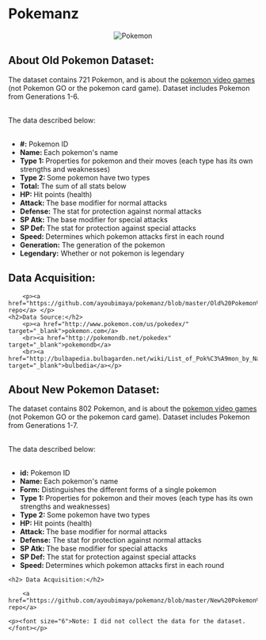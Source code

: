 <html>
<body>
<h1>Pokemanz</h1>
<center><img src="http://i65.tinypic.com/x38m6e.png" alt="Pokemon"></center>
<p> <h2>About Old Pokemon Dataset:</h2>
<p>The dataset contains 721 Pokemon, and is about the <a href="https://en.wikipedia.org/wiki/Pok%C3%A9mon_%28video_game_series%29" target="_blank"> pokemon video games</a> (not Pokemon GO or the pokemon card game). 
Dataset includes Pokemon from Generations 1-6. </p>
<br>The data described below:<br><br>
	<ul style="list-style-type:disc">
	<li><b>#:</b> Pokemon ID</li>
    <li><b>Name: </b>Each pokemon's name</li>
    <li><b>Type 1: </b>Properties for pokemon and their moves (each type has its own strengths and weaknesses)</li>
    <li><b>Type 2: </b>Some pokemon have two types</li>
    <li><b>Total: </b>The sum of all stats below</li>
    <li><b>HP: </b>Hit points (health)</li>
    <li><b>Attack: </b>The base modifier for normal attacks</li>
    <li><b>Defense:</b> The stat for protection against normal attacks</li>
    <li><b>SP Atk: </b>The base modifier for special attacks</li>
    <li><b>SP Def: </b>The stat for protection against special attacks</li>
    <li><b>Speed: </b>Determines which pokemon attacks first in each round</li>
	<li><b>Generation:</b> The generation of the pokemon</li>
	<li><b>Legendary:</b> Whether or not pokemon is legendary</li>
	</ul>
	<h2> Data Acquisition:</h2>
	
		<p><a href="https://github.com/ayoubimaya/pokemanz/blob/master/Old%20Pokemon%20Dataset/Pokemon.csv">pokemanz repo</a> </p>
	<h2>Data Source:</h2>
		<p><a href="http://www.pokemon.com/us/pokedex/" target="_blank">pokemon.com</a> 
		<br><a href="http://pokemondb.net/pokedex" target="_blank">pokemondb</a> 
		<br><a href="http://bulbapedia.bulbagarden.net/wiki/List_of_Pok%C3%A9mon_by_National_Pok%C3%A9dex_number" target="_blank">bulbedia</a></p>
	 

<h2>About New Pokemon Dataset:</h2>	 
<p>The dataset contains 802 Pokemon, and is about the <a href="https://en.wikipedia.org/wiki/Pok%C3%A9mon_%28video_game_series%29" target="_blank"> pokemon video games</a> (not Pokemon GO or the pokemon card game).
Dataset includes Pokemon from Generations 1-7.</p>
<br>The data described below:<br><br>
	<ul style="list-style-type:disc">
	<li><b>id:</b> Pokemon ID</li>
    <li><b>Name: </b>Each pokemon's name</li>
	<li><b>Form:</b> Distinguishes the different forms of a single pokemon</li>
    <li><b>Type 1: </b>Properties for pokemon and their moves (each type has its own strengths and weaknesses)</li>
    <li><b>Type 2: </b>Some pokemon have two types</li>
    <li><b>HP: </b>Hit points (health)</li>
    <li><b>Attack: </b>The base modifier for normal attacks</li>
    <li><b>Defense:</b> The stat for protection against normal attacks</li>
    <li><b>SP Atk: </b>The base modifier for special attacks</li>
    <li><b>SP Def: </b>The stat for protection against special attacks</li>
    <li><b>Speed: </b>Determines which pokemon attacks first in each round</li>
	</ul>
	
	
	<h2> Data Acquisition:</h2>
	
		<a href="https://github.com/ayoubimaya/pokemanz/blob/master/New%20Pokemon%20Dataset/pokemon_new.csv">pokemanz repo</a> 

	<p><font size="6">Note: I did not collect the data for the dataset.</font></p>
	 
	
</body>
</html>
